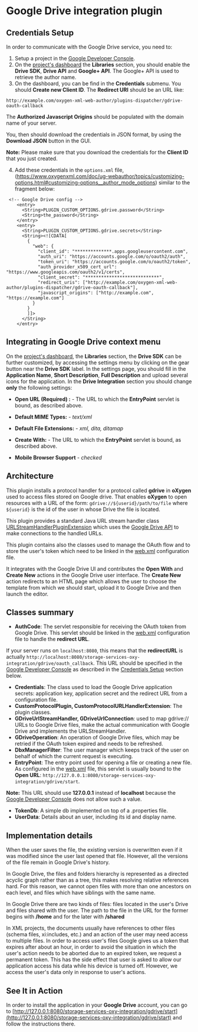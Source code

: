 Google Drive integration plugin
===============================


Credentials Setup
-----------------

In order to communicate with the Google Drive service, you need to:

1. Setup a project in the [Google Developer Console](https://console.developers.google.com/project). 
2. On the [project's dashboard](https://console.developers.google.com/apis/dashboard) the **Libraries** section, you should enable the **Drive SDK**, **Drive API** and **Google+ API**. The Google+ API is used to retrieve the author name.
3. On the dashboard, you can be find in the **Credentials** submenu. You
should **Create new Client ID**. The **Redirect URI** should be an URL like:

```
http://example.com/oxygen-xml-web-author/plugins-dispatcher/gdrive-oauth-callback
```

The **Authorized Javascript Origins** should be populated with the domain name of your server.

You, then should download the credentials in JSON format, by using the **Download
JSON** button in the GUI.

**Note:** Please make sure that you download the credentials for the **Client ID** that you just created.

4. Add these credentials in the `options.xml` file, (https://www.oxygenxml.com/doc/ug-webauthor/topics/customizing-options.html#customizing-options__author_mode_options) similar to the fragment below:

```
 <!-- Google Drive config -->
    <entry>
      <String>PLUGIN_CUSTOM_OPTIONS.gdrive.password</String>
      <String>the_password</String>
    </entry>
    <entry>
      <String>PLUGIN_CUSTOM_OPTIONS.gdrive.secrets</String>
      <String><![CDATA[
        {
          "web": {
            "client_id": "**************.apps.googleusercontent.com",
            "auth_uri": "https://accounts.google.com/o/oauth2/auth",
            "token_uri": "https://accounts.google.com/o/oauth2/token",
            "auth_provider_x509_cert_url": "https://www.googleapis.com/oauth2/v1/certs",
            "client_secret": "****************************",
            "redirect_uris": ["http://example.com/oxygen-xml-web-author/plugins-dispatcher/gdrive-oauth-callback"],
            "javascript_origins": ["http://example.com", "https://example.com"]
          }
        }
        ]]>
      </String>
    </entry>
```

Integrating in Google Drive context menu
----------------------------------------

On the [project's dashboard](https://console.developers.google.com/apis/dashboard), the **Libraries** section, the **Drive SDK** can be further customized, by accessing the settings menu by
clicking on the gear button near the **Drive SDK** label. In the settings page, you should fill in the **Application Name**, **Short Description**, **Full Description** and upload several icons for the application. In the **Drive Integration** section you should change **only** the following
settings:

- **Open URL (Required) :** - The URL to which the **EntryPoint** servlet is
    bound, as described above.
- **Default MIME Types:** - *text/xml*

- **Default File Extensions:** - *xml, dita, ditamap*
- **Create With:** - The URL to which the **EntryPoint** servlet is bound, as
    described above.
- **Mobile Browser Support** - *checked*


Architecture
--------------
This plugin installs a protocol handler for a protocol called **gdrive** in
**oXygen** used to access files stored on Google drive. That enables **oXygen** to open resources with a URL of the form: `gdrive://${userid}/path/to/file` where `${userid}` is the id of the user in whose Drive the file is located. 

This plugin provides a standard Java URL stream handler class
[URLStreamHandlerPluginExtension](http://www.oxygenxml.com/InstData/Editor/Plugins/javadoc/ro/sync/exml/plugin/urlstreamhandler/URLStreamHandlerPluginExtension.html) which uses the [Google Drive API](https://developers.google.com/drive/v2/reference/) to make connections to the handled URLs.

This plugin contains also the classes used to manage the OAuth flow and to store the
user's token which need to be linked in the [web.xml](../../ss-oxygen-sample-webapp/src/main/webapp/WEB-INF/web.xml#L54-98) configuration file.

It integrates with the Google Drive UI and contributes the **Open With** and
**Create New** actions in the Google Drive user interface. The **Create
New** action redirects to an HTML page which allows the user to choose the
template from which we should start, upload it to Google Drive and then launch the
editor. 

Classes summary
---------------
- **AuthCode**: The servlet responsible for receiving the OAuth token from Google
Drive. This servlet should be linked in the [web.xml](../../ss-oxygen-sample-webapp/src/main/webapp/WEB-INF/web.xml#L75-85) configuration file to handle the **redirect URL**. 

 If your server runs on `localhost:8080`, this means that the **redirectURL** is actually `http://localhost:8080/storage-services-oxy-integration/gdrive/oauth_callback`.
This URL should be specified in the [Google Developer
Console](https://console.developers.google.com/project) as described in the [Credentials Setup](#credentials-setup) section below.

- **Credentials**: The class used to load the Google Drive application secrets:
    application key, application secret and the redirect URL from a configuration file. 
- **CustomProtocolPlugin, CustomProtocolURLHandlerExtension**: The plugin
    classes.
- **GDriveUrlStreamHandler, GDriveUrlConnection**: used to map gdrive:// URLs to
    Google Drive files, make the actual communication with Google Drive and implements
    the URLStreamHandler. 
- **GDriveOperation**: An operation of Google Drive files, which may be retried if
    the OAuth token expired and needs to be refreshed. 
- **DbxManagerFilter**: The user manager which keeps track of the user on behalf of
    which the current request is executing. 
- **EntryPoint**: The entry point used for opening a file or creating a new file. As configured in the [web.xml](../../ss-oxygen-sample-webapp/src/main/webapp/WEB-INF/web.xml#L87-98) file, this servlet is usually bound to the **Open URL**: `http://127.0.0.1:8080/storage-services-oxy-integration/gdrive/start`. 

 **Note:** This URL should use **127.0.0.1** instead of **localhost** because the [Google Developer Console](https://console.developers.google.com/project) does not allow such a value.

- **TokenDb**: A simple db implemented on top of a .properties file.
- **UserData**: Details about an user, including its id and display name.

Implementation details
----------------------
When the user saves the file, the existing version is overwritten even if it was modified
    since the user last opened that file. However, all the versions of the file remain in
    Google Drive's history.

In Google Drive, the files and folders hierarchy is represented as a directed acyclic
    graph rather than as a tree, this makes resolving relative references hard. For this
    reason, we cannot open files with more than one ancestors on each level, and files which
    have siblings with the same name.

In Google Drive there are two kinds of files: files located in the user's Drive and files
    shared with the user. The path to the file in the URL for the former begins with
        **/home** and for the later with **/shared**

In XML projects, the documents usually have references to other files (schema files,
    xi:includes, etc.) and an action of the user may need access to multiple files. In order
    to access user's files Google gives us a token that expires after about an hour, in
    order to avoid the situation in which the user's action needs to be aborted due to an
    expired token, we request a permanent token. This has the side effect that user is asked
    to allow our application access his data while his device is turned off. However, we
    access the user's data only in response to user's actions. 


See It in Action
----------------

In order to install the application in your **Google Drive**
account, you can go to [http://127.0.0.1:8080/storage-services-oxy-integration/gdrive/start](http://127.0.0.1:8080/storage-services-oxy-integration/gdrive/start) and follow the instructions there.
